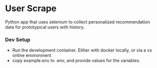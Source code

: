 # User Scrape

Python app that uses selenium to collect personalized recommendation data for prototypical users with history.

### Dev Setup
- Run the development container. Either with docker locally, or via a vs online environment
- copy example.env to .env, and provide values for the variables.